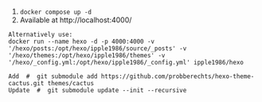 1. `docker compose up -d`
2. Available at http://localhost:4000/

```
Alternatively use:
docker run --name hexo -d -p 4000:4000 -v '/hexo/posts:/opt/hexo/ipple1986/source/_posts' -v '/hexo/themes:/opt/hexo/ipple1986/themes' -v '/hexo/_config.yml:/opt/hexo/ipple1986/_config.yml' ipple1986/hexo
```

```
Add  #  git submodule add https://github.com/probberechts/hexo-theme-cactus.git themes/cactus
Update  #  git submodule update --init --recursive
```
